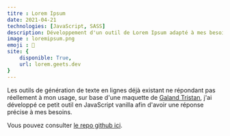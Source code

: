 ```yaml
---
titre : Lorem Ipsum
date: 2021-04-21
technologies: [JavaScript, SASS]
description: Développement d'un outil de Lorem Ipsum adapté à mes besoins
image : loremipsum.png
emoji : 💬
site: {
    disponible: True,
    url: lorem.geets.dev
}
---
```


Les outils de génération de texte en lignes déjà existant ne répondant pas réellement à mon usage, sur base d'une maquette de [Galand Tristan](https://galandtristan.be), j'ai développé ce petit outil en JavaScript vanilla afin d'avoir une réponse précise à mes besoins.

Vous pouvez consulter [le repo github ici](https://github.com/benjamingeets/lorem).